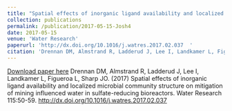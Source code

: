```yaml
---
title: "Spatial effects of inorganic ligand availability and localized microbial community structure on mitigation of mining influenced water in sulfate-reducing bioreactors"
collection: publications
permalink: /publication/2017-05-15-Josh4
date: 2017-05-15
venue: 'Water Research'
paperurl: 'http://dx.doi.org/10.1016/j.watres.2017.02.037  '
citation: 'Drennan DM, Almstrand R, Ladderud J, Lee I, Landkamer L, Figueroa L, Sharp JO. (2017) Spatial effects of inorganic ligand availability and localized microbial community structure on mitigation of mining influenced water in sulfate-reducing bioreactors. Water Research 115:50-59. http://dx.doi.org/10.1016/j.watres.2017.02.037  '
---
```


<a href='http://dx.doi.org/10.1016/j.watres.2017.02.037  '>Download paper here</a>
Drennan DM, Almstrand R, Ladderud J, Lee I, Landkamer L, Figueroa L, Sharp JO. (2017) Spatial effects of inorganic ligand availability and localized microbial community structure on mitigation of mining influenced water in sulfate-reducing bioreactors. Water Research 115:50-59. http://dx.doi.org/10.1016/j.watres.2017.02.037  